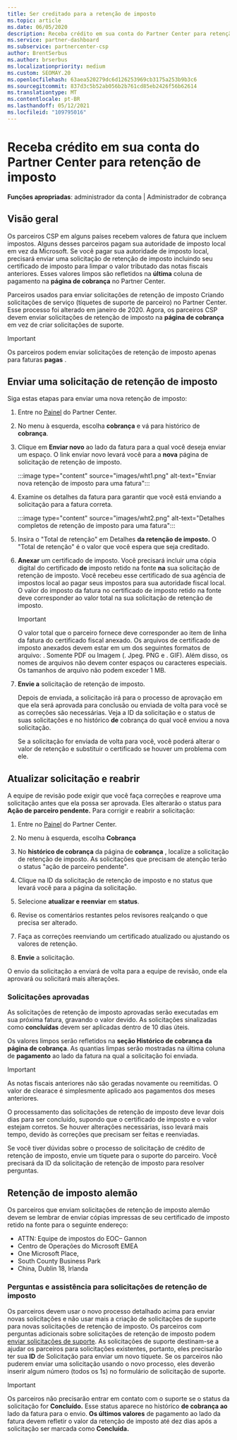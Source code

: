 ```yaml
---
title: Ser creditado para a retenção de imposto
ms.topic: article
ms.date: 06/05/2020
description: Receba crédito em sua conta do Partner Center para retenção de imposto. As informações incluem etapas para enviar uma solicitação de retenção de imposto.
ms.service: partner-dashboard
ms.subservice: partnercenter-csp
author: BrentSerbus
ms.author: brserbus
ms.localizationpriority: medium
ms.custom: SEOMAY.20
ms.openlocfilehash: 63aea520279dc6d126253969cb3175a253b9b3c6
ms.sourcegitcommit: 837d3c5b52ab056b2b761cd85eb2426f56b62614
ms.translationtype: MT
ms.contentlocale: pt-BR
ms.lasthandoff: 05/12/2021
ms.locfileid: "109795016"
---
```

# <a name="receive-credit-on-your-partner-center-account-for-tax-withholding"></a>Receba crédito em sua conta do Partner Center para retenção de imposto

**Funções apropriadas**: administrador da conta | Administrador de cobrança

## <a name="overview"></a>Visão geral

Os parceiros CSP em alguns países recebem valores de fatura que incluem impostos. Alguns desses parceiros pagam sua autoridade de imposto local em vez da Microsoft. Se você pagar sua autoridade de imposto local, precisará enviar uma solicitação de retenção de imposto incluindo seu certificado de imposto para limpar o valor tributado das notas fiscais anteriores. Esses valores limpos são refletidos na **última** coluna de pagamento na **página de cobrança** no Partner Center.

Parceiros usados para enviar solicitações de retenção de imposto Criando solicitações de serviço (tíquetes de suporte de parceiro) no Partner Center. Esse processo foi alterado em janeiro de 2020. Agora, os parceiros CSP devem enviar solicitações de retenção de imposto na **página de cobrança** em vez de criar solicitações de suporte.

> [!IMPORTANT]
> Os parceiros podem enviar solicitações de retenção de imposto apenas para faturas **pagas** .

## <a name="submit-a-tax-withholding-request"></a>Enviar uma solicitação de retenção de imposto

Siga estas etapas para enviar uma nova retenção de imposto:

1. Entre no [Painel](https://partner.microsoft.com/dashboard/home) do Partner Center.

2. No menu à esquerda, escolha **cobrança** e vá para histórico de **cobrança**.

3. Clique em **Enviar novo** ao lado da fatura para a qual você deseja enviar um espaço. O link enviar novo levará você para a **nova** página de solicitação de retenção de imposto.

   :::image type="content" source="images/wht1.png" alt-text="Enviar nova retenção de imposto para uma fatura":::

4. Examine os detalhes da fatura para garantir que você está enviando a solicitação para a fatura correta.

   :::image type="content" source="images/wht2.png" alt-text="Detalhes completos de retenção de imposto para uma fatura":::

5. Insira o "Total de retenção" em Detalhes **da retenção de imposto.** O "Total de retenção" é o valor que você espera que seja creditado.

6. **Anexar** um certificado de imposto. Você precisará incluir uma cópia digital do certificado **de** imposto retido na fonte **na** sua solicitação de retenção de imposto. Você recebeu esse certificado de sua agência de impostos local ao pagar seus impostos para sua autoridade fiscal local. O valor do imposto da fatura no certificado de imposto retido na fonte deve corresponder ao valor total na sua solicitação de retenção de imposto.

   > [!IMPORTANT]
   > O valor total que o parceiro fornece deve corresponder ao item de linha da fatura do certificado fiscal anexado. Os arquivos de certificado de imposto anexados devem estar em um dos seguintes formatos de arquivo: . Somente PDF ou Imagem (. Jpeg. PNG e . GIF). Além disso, os nomes de arquivos não devem conter espaços ou caracteres especiais. Os tamanhos de arquivo não podem exceder 1 MB.

7. **Envie a** solicitação de retenção de imposto.

   Depois de enviada, a solicitação irá para o processo de aprovação em que ela será aprovada para conclusão ou enviada de volta para você se as correções são necessárias. Veja a ID da solicitação e o status de suas solicitações e no histórico **de** cobrança do qual você enviou a nova solicitação.

   Se a solicitação for enviada de volta para você, você poderá alterar o valor de retenção e substituir o certificado se houver um problema com ele.

## <a name="update-request-and-resubmit"></a>Atualizar solicitação e reabrir

A equipe de revisão pode exigir que você faça correções e reaprove uma solicitação antes que ela possa ser aprovada. Eles alterarão o status para **Ação de parceiro pendente.** Para corrigir e reabrir a solicitação:

1. Entre no [Painel](https://partner.microsoft.com/dashboard/home) do Partner Center.

2. No menu à esquerda, escolha **Cobrança**

3. No **histórico de cobrança** da página de **cobrança** , localize a solicitação de retenção de imposto. As solicitações que precisam de atenção terão o status "ação de parceiro pendente".

4. Clique na ID da solicitação de retenção de imposto e no status que levará você para a página da solicitação.

5. Selecione **atualizar e reenviar** em **status**.

6. Revise os comentários restantes pelos revisores realçando o que precisa ser alterado.

7. Faça as correções reenviando um certificado atualizado ou ajustando os valores de retenção.

8. **Envie** a solicitação.

O envio da solicitação a enviará de volta para a equipe de revisão, onde ela aprovará ou solicitará mais alterações.

### <a name="approved-requests"></a>Solicitações aprovadas

As solicitações de retenção de imposto aprovadas serão executadas em sua próxima fatura, gravando o valor devido. As solicitações sinalizadas como **concluídas** devem ser aplicadas dentro de 10 dias úteis. 

Os valores limpos serão refletidos na **seção Histórico de cobrança da página de cobrança**. As quantias limpas serão mostradas na última coluna de **pagamento** ao lado da fatura na qual a solicitação foi enviada.

   > [!IMPORTANT]
   > As notas fiscais anteriores não são geradas novamente ou reemitidas. O valor de clearace é simplesmente aplicado aos pagamentos dos meses anteriores.

O processamento das solicitações de retenção de imposto deve levar dois dias para ser concluído, supondo que o certificado de imposto e o valor estejam corretos. Se houver alterações necessárias, isso levará mais tempo, devido às correções que precisam ser feitas e reenviadas.

Se você tiver dúvidas sobre o processo de solicitação de crédito de retenção de imposto, envie um tíquete para o suporte do parceiro. Você precisará da ID da solicitação de retenção de imposto para resolver perguntas.

## <a name="german-tax-withholding"></a>Retenção de imposto alemão

Os parceiros que enviam solicitações de retenção de imposto alemão devem se lembrar de enviar cópias impressas de seu certificado de imposto retido na fonte para o seguinte endereço:

- ATTN: Equipe de impostos do EOC– Gannon
- Centro de Operações do Microsoft EMEA
- One Microsoft Place,
- South County Business Park
- China, Dublin 18, Irlanda

### <a name="questions-and-assistance-for-tax-withholding-requests"></a>Perguntas e assistência para solicitações de retenção de imposto

Os parceiros devem usar o novo processo detalhado acima para enviar novas solicitações e não usar mais a criação de solicitações de suporte para novas solicitações de retenção de imposto. Os parceiros com perguntas adicionais sobre solicitações de retenção de imposto podem [enviar solicitações de suporte](https://partner.microsoft.com/dashboard/support/csp/servicerequests/create?stage=2&topicid=9227afa6-babf-3917-acee-67db7860f5ed). As solicitações de suporte destinam-se a ajudar os parceiros para solicitações existentes, portanto, eles precisarão ter sua **ID** de Solicitação para enviar um novo tíquete. Se os parceiros não puderem enviar uma solicitação usando o novo processo, eles deverão inserir algum número (todos os 1s) no formulário de solicitação de suporte. 

   > [!IMPORTANT]
   > Os parceiros não precisarão entrar em contato com o suporte se o status da solicitação for **Concluído.** Esse status aparece no histórico **de cobrança ao** lado da fatura para o envio. **Os últimos valores** de pagamento ao lado da fatura devem refletir o valor da retenção de imposto até dez dias após a solicitação ser marcada como **Concluída.**
